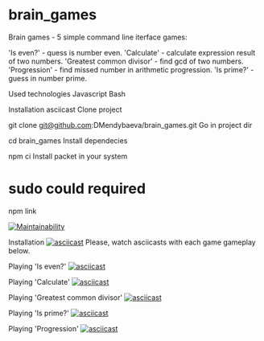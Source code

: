 # brain_games
Brain games - 5 simple command line iterface games:

'Is even?' - quess is number even.
'Calculate' - calculate expression result of two numbers.
'Greatest common divisor' - find gcd of two numbers.
'Progression' - find missed number in arithmetic progression.
'Is prime?' - guess in number prime.

Used technologies
Javascript
Bash

Installation asciicast
Clone project

git clone git@github.com:DMendybaeva/brain_games.git
Go in project dir

cd brain_games
Install dependecies

npm ci
Install packet in your system

# sudo could required
npm link 

[![Maintainability](https://api.codeclimate.com/v1/badges/a99a88d28ad37a79dbf6/maintainability)](https://codeclimate.com/github/codeclimate/codeclimate/maintainability)

Installation
[![asciicast](https://asciinema.org/a/kyI7U0UkSvLer2HZpedf0trYq.svg)](https://asciinema.org/a/kyI7U0UkSvLer2HZpedf0trYq)
Please, watch asciicasts with each game gameplay below.

Playing 'Is even?'
[![asciicast](https://asciinema.org/a/phbcPnL6dbPrENDpvLcDuiFhj.svg)](https://asciinema.org/a/phbcPnL6dbPrENDpvLcDuiFhj)

Playing 'Calculate'
[![asciicast](https://asciinema.org/a/re9Th0xfGgFkOoqU6eHavE6OX.svg)](https://asciinema.org/a/re9Th0xfGgFkOoqU6eHavE6OX)

Playing 'Greatest common divisor'
[![asciicast](https://asciinema.org/a/Cc6YS4Lbwa8dsLLLcFA8tcWhL.svg)](https://asciinema.org/a/Cc6YS4Lbwa8dsLLLcFA8tcWhL)

Playing 'Is prime?'
[![asciicast](https://asciinema.org/a/79DlDx1Dj697B06s2xRw2lGpq.svg)](https://asciinema.org/a/79DlDx1Dj697B06s2xRw2lGpq)

Playing 'Progression'
[![asciicast](https://asciinema.org/a/8ECJdlv4PnZtCsUJdu4E7QP8W.svg)](https://asciinema.org/a/8ECJdlv4PnZtCsUJdu4E7QP8W)
